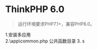 ThinkPHP 6.0
===============

> 运行环境要求PHP7.1+，兼容PHP8.0。

1.安装多应用    
2.\app\common.php   公共函数目录
3.
s